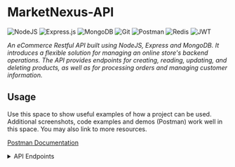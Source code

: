 # MarketNexus-API

![NodeJS](https://img.shields.io/badge/Node.js-339933?style=for-the-badge&logo=nodedotjs&logoColor=white)
![Express.js](https://img.shields.io/badge/express.js-%23404d59.svg?style=for-the-badge&logo=express&logoColor=%2361DAFB)
![MongoDB](https://img.shields.io/badge/MongoDB-%234ea94b.svg?style=for-the-badge&logo=mongodb&logoColor=white)
![Git](https://img.shields.io/badge/git-%23F05033.svg?style=for-the-badge&logo=git&logoColor=white)
![Postman](https://img.shields.io/badge/Postman-FF6C37?style=for-the-badge&logo=Postman&logoColor=white)
![Redis](https://img.shields.io/badge/redis-%23DD0031.svg?&style=for-the-badge&logo=redis&logoColor=white)
![JWT](https://img.shields.io/badge/JWT-black?style=for-the-badge&logo=JSON%20web%20tokens)

_An eCommerce Restful API built using NodeJS, Express and MongoDB. It introduces a flexible solution for managing an online store's backend operations. The API provides endpoints for creating, reading, updating, and deleting products, as well as for processing orders and managing customer information._

<!-- USAGE EXAMPLES -->

## Usage

Use this space to show useful examples of how a project can be used. Additional screenshots, code examples and demos (Postman) work well in this space. You may also link to more resources.

[Postman Documentation](https://martian-robot-977935.postman.co/workspace/MarketNexus-API~009aa56b-3cba-452d-a6e5-611926683980/collection/23841686-b8c44d99-332c-40d4-8b96-11ea0963f3b0?action=share&creator=23841686)

<details>
<summary>API Endpoints</summary>
<br>

Authentication Services:

- **POST /auth/login :** Login with user credentials. [Public]
- **POST /auth/signup :** Sign up and create a new user account. [Public]
- **POST /auth/logout :** Logout of the session. [User]
- **PUT /auth/change-password :** Change the password. [User]

User Services:

- **GET /users/:id :** Get user details by ID. [Public]
- **GET /users/search :** Query all users by name, email, phone, role. [Public]
- **GET /users/me :** Get details of this user. [User]
- **PUT /users/me :** Update details of this user. [User]
- **DELETE /users/me :** Delete account of this user. [User]
- **DELETE /users/:id :** Delete this user by ID. [Admin]

Product Services:

- **GET /products/:id :** Get product details by ID. [Public]
- **GET /products/search :** Query products by: search term (name, description), category, price, rate. [Public]
- **GET /products/top-cheapest :** Get the top 5 cheapest products by category. [Public]
- **GET /products/top-rated :** Get the top-rated products by category. [Public]
- **GET /products/most-sold :** Get the most sold products by category. [Public]
- **POST /products/ :** Create a new product. [Seller]
- **PUT /products/:id :** Update product details by ID. [Seller]
- **DELETE /products/:id :** Delete product by ID. [Seller]

Review Services:

- **GET /reviews/:id :** Get review details by ID. [Public]
- **POST /reviews/:productId :** Create a new review on product by id. [User]
- **PUT /reviews/:id :** Update review by ID. [User]
- **DELETE /reviews/:id :** Delete review by ID. [User]

Cart Services:

- **GET /cart :** Get cart details. [User]
- **POST /cart/products :** Add a product to the cart. [User]
- **PUT /cart/products/:id/increase :** Increase the quantity of a product in the cart by one. [User]
- **PUT /cart/products/:id/reduce :** Reduce the quantity of a product in the cart by one. [User]
- **DELETE /cart/products/:id :** Delete a product from the cart. [User]
- **DELETE /cart/ :** Empty the entire cart. [User]

Order Services:

- **GET /orders/:id :** Get order by id. [User]
- **GET /orders/ :** Query orders by date. [User]
- **POST /orders/ :** Create a new order. [User]
- **PUT /orders/:id/cancel :** Cancel an order. [User]
- **PUT /orders/:id/status :** Update order status. [Admin]

<details>
<summary>CI Results and Troubleshooting</summary>
<br>

To view the CI results for this project, follow these steps:

1. Go to the CI/CD pipeline page in the repository.
2. Look for the latest pipeline run and click on it.
3. In the pipeline run details, you will find the CI results, including the status of each step and any error messages.

If you encounter any issues with the CI, here are some troubleshooting steps you can try:

1. Check the CI configuration file (.github/workflows/main.yml) to ensure that all the necessary steps and dependencies are correctly set up.
2. Review the error messages in the CI results to identify the specific step or process that failed.
3. Check the logs and output of the failed step for more detailed error information.
4. Make sure that all required environment variables and configurations are properly set.
5. If the issue persists, consult the project documentation or reach out to the project maintainers for further assistance.

</details>

## Getting Started

This is an example of how you may give instructions on setting up your project locally.
To get a local copy up and running follow these simple example steps.

### Prerequisites

[NodeJS](https://nodejs.org/en/download) & [MongoDB](https://www.mongodb.com/docs/manual/installation/) should be installed on your machine.

### Installation

1. Clone the repo & navigate to the folder.
   ```sh
   git clone https://github.com/3laaHisham/MarketNexus-API.git && cd MarketNexus-API
   ```
2. Install NPM packages & create an .env file and supply it with variables from .env.sample and values on your own.
   ```sh
   npm install && copy .evn.sample .env
   ```
3. Run the project.
   ```sh
   npm start
   ```

<!-- ROADMAP -->

## Roadmap

- [x] Registeration, Login, Logout, Change Password.
- [x] User Management.
- [x] Product, Review Service.
- [x] Cart Service.
- [x] Order Service via Stripe.
- [ ] Tests.
- [x] Security.
  - [x] Authentication & Authorization.
  - [x] Protection against Cross-Origin attacks (XSS & CSRF).
  - [x] Encryption.
- [x] Caching & Tokens.
- [x] API Features (Filters, Sorting, Limit, Pagination & Full Text Search).
- [x] CI/CD.
- [ ] Documentation.

## Contributing

Contributions are what make the open source community such an amazing place to be learn, inspire, and create. Any contributions you make are **greatly appreciated**.

1. Fork the Project
2. Create your Feature Branch (`git checkout -b feature/AmazingFeature`)
3. Commit your Changes (`git commit -m 'Add some AmazingFeature'`)
4. Push to the Branch (`git push origin feature/AmazingFeature`)
5. Open a Pull Request

## Contact

- 👨🏼‍💻 [**Alaa Hisham**](https://github.com/3laaHisham)
  - LinkedIn: [@AlaaHisham](https://www.linkedin.com/in/alaahisham/)
  - Email: **alaaismail286@gmail.com**
- 👨🏻‍💻 [**Abdulrahman Fahmy**](https://github.com/abdulrhman500)
  - LinkedIn: [@Abdulrhman-Fahmy](https://www.linkedin.com/in/abdulrhman-fahmy/)
  - Email: **abdulrhmanabotor@gmail.com**

<!-- ACKNOWLEDGMENTS -->

## Acknowledgments

This Project was inspired by these awesome open source APIs.

- [Braineanear](https://github.com/Braineanear/EcommerceAPI)
- [xUser5000](https://github.com/xUser5000/pingo-server)
- [yamilt351](https://github.com/yamilt351/api-rest)
